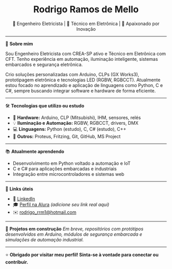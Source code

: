 <h1 align="center">Rodrigo Ramos de Mello</h1>
<p align="center">
  👷 Engenheiro Eletricista | 🔧 Técnico em Eletrônica | 🚀 Apaixonado por Inovação
</p>

---

🎯 **Sobre mim**

Sou Engenheiro Eletricista com CREA-SP ativo e Técnico em Eletrônica com CFT. Tenho experiência em automação, iluminação inteligente, sistemas embarcados e segurança eletrônica.

Crio soluções personalizadas com Arduino, CLPs (GX Works3), prototipagem eletrônica e tecnologias LED (RGBW, RGBCCT). Atualmente estou focado no aprendizado e aplicação de linguagens como Python, C e C#, sempre buscando integrar software e hardware de forma eficiente.

---

🛠️ **Tecnologias que utilizo ou estudo**

- 🔌 **Hardware:** Arduino, CLP (Mitsubishi), IHM, sensores, relés
- 💡 **Iluminação e Automação:** RGBW, RGBCCT, drivers, DMX
- 💻 **Linguagens:** Python (estudo), C, C# (estudo), C++
- 🧰 **Outros:** Proteus, Fritzing, Git, GitHub, MS Project

---

📚 **Atualmente aprendendo**

- Desenvolvimento em Python voltado a automação e IoT
- C e C# para aplicações embarcadas e industriais
- Integração entre microcontroladores e sistemas web

---

📌 **Links úteis**

- 💼 [LinkedIn](https://www.linkedin.com/in/rodrigo-ramos-de-mello-983224137)
- 🎓 [Perfil na Alura](https://www.alura.com.br) *(adicione seu link real aqui)*
- ✉️ rodrigo_rrm1@hotmail.com

---

🚧 **Projetos em construção**
*Em breve, repositórios com protótipos desenvolvidos em Arduino, módulos de segurança embarcada e simulações de automação industrial.*

---

⭐ **Obrigado por visitar meu perfil! Sinta-se à vontade para conectar ou contribuir.**
